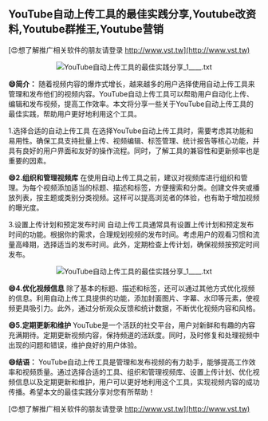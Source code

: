 ## **YouTube自动上传工具的最佳实践分享,Youtube改资料,Youtube群推王,Youtube营销**

[😍想了解推广相关软件的朋友请登录 http://www.vst.tw](http://www.vst.tw)

 <center><img src="https://vst.tw/MP4/tuiguang/png/1.png" alt="YouTube自动上传工具的最佳实践分享_1____.txt"></center>

**😄简介：**
随着视频内容的爆炸式增长，越来越多的用户选择使用自动上传工具来管理和发布他们的视频内容。YouTube自动上传工具可以帮助用户自动化上传、编辑和发布视频，提高工作效率。本文将分享一些关于YouTube自动上传工具的最佳实践，帮助用户更好地利用这个工具。

1.选择合适的自动上传工具
在选择YouTube自动上传工具时，需要考虑其功能和易用性。确保工具支持批量上传、视频编辑、标签管理、统计报告等核心功能，并具有良好的用户界面和友好的操作流程。同时，了解工具的兼容性和更新频率也是重要的因素。

**😄2.组织和管理视频库**
在使用自动上传工具之前，建议对视频库进行组织和管理。为每个视频添加适当的标题、描述和标签，方便搜索和分类。创建文件夹或播放列表，按主题或类别分类视频。这样可以提高浏览者的体验，也有助于增加视频的曝光度。

3.设置上传计划和预定发布时间
自动上传工具通常具有设置上传计划和预定发布时间的功能。根据你的需求，合理规划视频的发布时间。考虑用户的观看习惯和流量高峰期，选择适当的发布时间。此外，定期检查上传计划，确保视频按预定时间发布。

 <center><img src="https://vst.tw/MP4/tuiguang/png/0.png" alt="YouTube自动上传工具的最佳实践分享_1____.txt"></center>

**😄4.优化视频信息**
除了基本的标题、描述和标签，还可以通过其他方式优化视频的信息。利用自动上传工具提供的功能，添加封面图片、字幕、水印等元素，使视频更具吸引力。此外，通过分析观众反馈和统计数据，不断优化视频内容和风格。

**😄5.定期更新和维护**
YouTube是一个活跃的社交平台，用户对新鲜和有趣的内容充满期待。定期更新视频内容，保持频道的活跃度。同时，及时修复和处理视频中出现的问题和错误，维护良好的用户体验。

**😄结语：**
YouTube自动上传工具是管理和发布视频的有力助手，能够提高工作效率和视频质量。通过选择合适的工具、组织和管理视频库、设置上传计划、优化视频信息以及定期更新和维护，用户可以更好地利用这个工具，实现视频内容的成功传播。希望本文的最佳实践分享对您有所帮助！

[😍想了解推广相关软件的朋友请登录 http://www.vst.tw](http://www.vst.tw)



